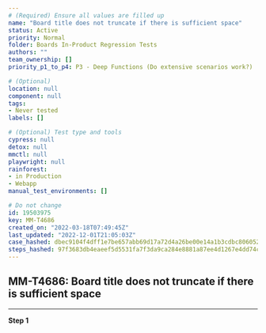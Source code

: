 ```yaml
---
# (Required) Ensure all values are filled up
name: "Board title does not truncate if there is sufficient space"
status: Active
priority: Normal
folder: Boards In-Product Regression Tests
authors: ""
team_ownership: []
priority_p1_to_p4: P3 - Deep Functions (Do extensive scenarios work?)

# (Optional)
location: null
component: null
tags: 
- Never tested
labels: []

# (Optional) Test type and tools
cypress: null
detox: null
mmctl: null
playwright: null
rainforest: 
- in Production
- Webapp
manual_test_environments: []

# Do not change
id: 19503975
key: MM-T4686
created_on: "2022-03-18T07:49:45Z"
last_updated: "2022-12-01T21:05:03Z"
case_hashed: dbec9104f4dff1e7be657abb69d17a72d4a26be00e14a1b3cdbc806052865429c040309a6fdb8b4ad39f9b75ad80683f
steps_hashed: 97f3683db4eaeef5d5531fa7f3da9ca284e8881a87ee4d1267e4dd74c6ed9f072f466751c3066801a655928ba03982d3
---
```


<!-- (Auto-generated) Based on frontmatter's "key" and "name" -->

## MM-T4686: Board title does not truncate if there is sufficient space

---

**Step 1**
